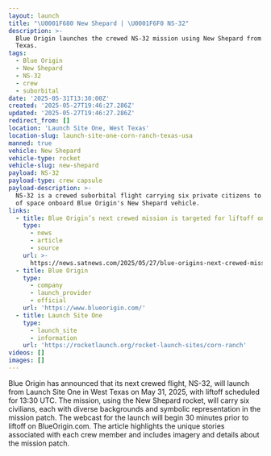 ```yaml
---
layout: launch
title: "\U0001F680 New Shepard | \U0001F6F0 NS-32"
description: >-
  Blue Origin launches the crewed NS-32 mission using New Shepard from West
  Texas.
tags:
  - Blue Origin
  - New Shepard
  - NS-32
  - crew
  - suborbital
date: '2025-05-31T13:30:00Z'
created: '2025-05-27T19:46:27.286Z'
updated: '2025-05-27T19:46:27.286Z'
redirect_from: []
location: 'Launch Site One, West Texas'
location-slug: launch-site-one-corn-ranch-texas-usa
manned: true
vehicle: New Shepard
vehicle-type: rocket
vehicle-slug: new-shepard
payload: NS-32
payload-type: crew capsule
payload-description: >-
  NS-32 is a crewed suborbital flight carrying six private citizens to the edge
  of space onboard Blue Origin's New Shepard vehicle.
links:
  - title: Blue Origin’s next crewed mission is targeted for liftoff on May 31st
    type:
      - news
      - article
      - source
    url: >-
      https://news.satnews.com/2025/05/27/blue-origins-next-crewed-mission-is-targeted-for-liftoff-on-may-31st/
  - title: Blue Origin
    type:
      - company
      - launch_provider
      - official
    url: 'https://www.blueorigin.com/'
  - title: Launch Site One
    type:
      - launch_site
      - information
    url: 'https://rocketlaunch.org/rocket-launch-sites/corn-ranch'
videos: []
images: []
---
```

Blue Origin has announced that its next crewed flight, NS-32, will launch from Launch Site One in West Texas on May 31, 2025, with liftoff scheduled for 13:30 UTC. The mission, using the New Shepard rocket, will carry six civilians, each with diverse backgrounds and symbolic representation in the mission patch. The webcast for the launch will begin 30 minutes prior to liftoff on BlueOrigin.com. The article highlights the unique stories associated with each crew member and includes imagery and details about the mission patch.
